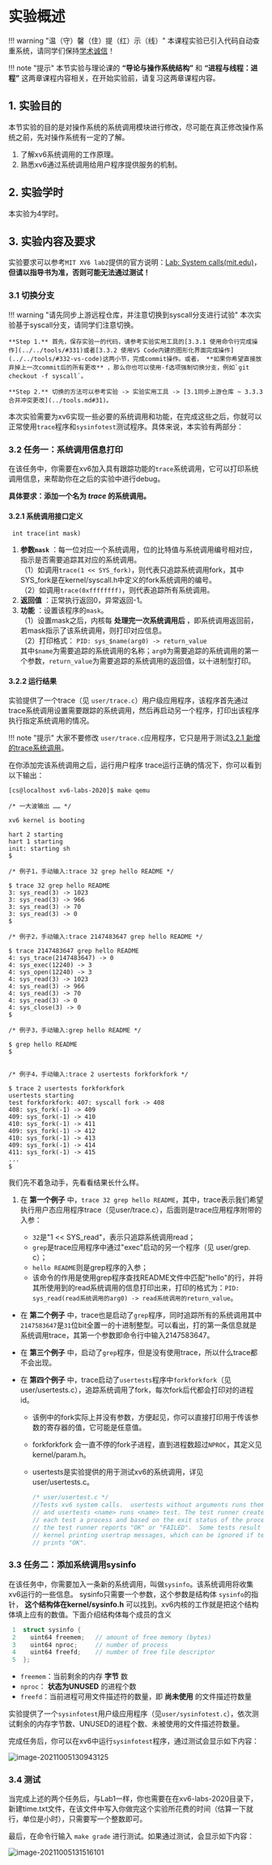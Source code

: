 # 实验概述

!!! warning "温（守）馨（住）提（红）示（线）"
    本课程实验已引入代码自动查重系统，请同学们保持[学术诚信](https://integrity.mit.edu/)！

!!! note   "提示"
    本节实验与理论课的 **“导论与操作系统结构”** 和 **“进程与线程：进程”** 这两章课程内容相关，在开始实验前，请复习这两章课程内容。
    

## 1.  实验目的

本节实验的目的是对操作系统的系统调用模块进行修改，尽可能在真正修改操作系统之前，先对操作系统有一定的了解。

1. 了解xv6系统调用的工作原理。
2. 熟悉xv6通过系统调用给用户程序提供服务的机制。

## 2.  实验学时

本实验为4学时。

## 3.  实验内容及要求

实验要求可以参考`MIT XV6 lab2`提供的官方说明：[Lab: System calls(mit.edu)](https://pdos.csail.mit.edu/6.828/2020/labs/syscallhtml)， **但请以指导书为准，否则可能无法通过测试！** 

### 3.1 切换分支

!!! warning   "请先同步上游远程仓库，并注意切换到syscall分支进行试验"
    本次实验基于syscall分支，请同学们注意切换。

    **Step 1.** 首先，保存实验一的代码，请参考实验实用工具的[3.3.1 使用命令行完成操作](../../tools/#331)或者[3.3.2 使用VS Code内建的图形化界面完成操作](../../tools/#332-vs-code)这两小节，完成commit操作。或者， **如果你希望直接放弃掉上一次commit后的所有更改** ，那么你也可以使用-f选项强制切换分支，例如`git checkout -f syscall`。

    **Step 2.** 切换的方法可以参考实验 -> 实验实用工具 -> [3.1同步上游仓库 ~ 3.3.3 合并冲突更改](../tools.md#31)。

本次实验需要为xv6实现一些必要的系统调用和功能，在完成这些之后，你就可以正常使用`trace`程序和`sysinfotest`测试程序。具体来说，本实验有两部分：


### 3.2 任务一：系统调用信息打印

在该任务中，你需要在xv6加入具有跟踪功能的`trace`系统调用，它可以打印系统调用信息，来帮助你在之后的实验中进行debug。

**具体要求：添加一个名为 *trace* 的系统调用。** 

#### 3.2.1 系统调用接口定义

` int trace(int mask)`

1. **参数`mask`** ：每一位对应一个系统调用，位的比特值与系统调用编号相对应，指示是否需要追踪其对应的系统调用。  
（1）如调用`trace(1 << SYS_fork)`，则代表只追踪系统调用fork，其中SYS_fork是在kernel/syscall.h中定义的fork系统调用的编号。  
（2）如调用`trace(0xffffffff)`，则代表追踪所有系统调用。  
1. **返回值** ：正常执行返回0，异常返回-1。  
2. **功能** ：设置该程序的`mask`。  
（1）设置mask之后，内核每 **处理完一次系统调用后** ，即系统调用返回前，若mask指示了该系统调用，则打印对应信息。  
（2）打印格式： `PID: sys_$name(arg0) -> return_value`   
其中`$name`为需要追踪的系统调用的名称；`arg0`为需要追踪的系统调用的第一个参数，`return_value`为需要追踪的系统调用的返回值，以十进制型打印。

#### 3.2.2 运行结果

实验提供了一个trace（见 `user/trace.c`）用户级应用程序，该程序首先通过trace系统调用设置需要跟踪的系统调用，然后再启动另一个程序，打印出该程序执行指定系统调用的情况。

!!! note   "提示"
    大家不要修改 `user/trace.c`应用程序，它只是用于测试[3.2.1 新增的trace系统调用](#321)。

在你添加完该系统调用之后，运行用户程序 trace运行正确的情况下，你可以看到以下输出：

```shell
[cs@localhost xv6-labs-2020]$ make qemu

/* 一大波输出 …… */

xv6 kernel is booting

hart 2 starting
hart 1 starting
init: starting sh
$

/* 例子1，手动输入:trace 32 grep hello README */

$ trace 32 grep hello README
3: sys_read(3) -> 1023
3: sys_read(3) -> 966
3: sys_read(3) -> 70
3: sys_read(3) -> 0
$

/* 例子2，手动输入:trace 2147483647 grep hello README */

$ trace 2147483647 grep hello README
4: sys_trace(2147483647) -> 0
4: sys_exec(12240) -> 3
4: sys_open(12240) -> 3
4: sys_read(3) -> 1023
4: sys_read(3) -> 966
4: sys_read(3) -> 70
4: sys_read(3) -> 0
4: sys_close(3) -> 0
$

/* 例子3，手动输入:grep hello README */

$ grep hello README
$


/* 例子4，手动输入:trace 2 usertests forkforkfork */

$ trace 2 usertests forkforkfork
usertests starting
test forkforkfork: 407: syscall fork -> 408
408: sys_fork(-1) -> 409
409: sys_fork(-1) -> 410
410: sys_fork(-1) -> 411
409: sys_fork(-1) -> 412
410: sys_fork(-1) -> 413
409: sys_fork(-1) -> 414
411: sys_fork(-1) -> 415
...
$   
```

我们先不着急动手，先看看结果长什么样。

1. 在 **第一个例子** 中，`trace 32 grep hello README`，其中，trace表示我们希望执行用户态应用程序trace（见user/trace.c），后面则是trace应用程序附带的入参：

    - `32`是"1 << SYS_read"，表示只追踪系统调用read；  
    - `grep`是trace应用程序中通过"exec"启动的另一个程序（见 user/grep.    c）；  
    - `hello README`则是grep程序的入参；  
    - 该命令的作用是使用grep程序查找README文件中匹配"hello"的行，并将其所使用到的read系统调用的信息打印出来，打印的格式为：`PID: sys_read(read系统调用的arg0) -> read系统调用的return_value`。

- 在 **第二个例子** 中，trace也是启动了`grep`程序，同时追踪所有的系统调用其中`2147583647`是`31`位bit全置一的十进制整型。可以看出，打的第一条信息就是系统调用trace，其第一个参数即命令行中输入2147583647。

- 在 **第三个例子** 中，启动了`grep`程序，但是没有使用trace，所以什么trace都不会出现。

- 在 **第四个例子** 中，trace启动了`usertests`程序中`forkforkfork`（见 user/usertests.c），追踪系统调用了fork，每次fork后代都会打印对的进程id。
    - 该例中的fork实际上并没有参数，方便起见，你可以直接打印用于传该参数的寄存器的值，它可能是任意值。
    
    - forkforkfork 会一直不停的fork子进程，直到进程数超过`NPROC`，其定义见kernel/param.h。
    
    - usertests是实验提供的用于测试xv6的系统调用，详见user/usertests.c。
    
      ```c
      /* user/usertest.c */
      //Tests xv6 system calls.  usertests without arguments runs them all
      // and usertests <name> runs <name> test. The test runner creates for
      // each test a process and based on the exit status of the process,
      // the test runner reports "OK" or "FAILED".  Some tests result in
      // kernel printing usertrap messages, which can be ignored if test
      // prints "OK".
      ```
    
      

### 3.3 任务二：添加系统调用sysinfo

在该任务中，你需要加入一条新的系统调用，叫做`sysinfo`。该系统调用将收集xv6运行的一些信息。
sysinfo只需要一个参数，这个参数是结构体 `sysinfo`的指针， **这个结构体在kernel/sysinfo.h** 可以找到。xv6内核的工作就是把这个结构体填上应有的数值。下面介绍结构体每个成员的含义

```c
 1  struct sysinfo {
 2    uint64 freemem;   // amount of free memory (bytes)
 3    uint64 nproc;     // number of process
 4    uint64 freefd;    // number of free file descriptor
 5  };
```

- `freemem`：当前剩余的内存 **字节** 数
- `nproc`： **状态为UNUSED** 的进程个数
- `freefd`：当前进程可用文件描述符的数量，即 **尚未使用** 的文件描述符数量

实验提供了一个`sysinfotest`用户级应用程序（见`user/sysinfotest.c`），依次测试剩余的内存字节数、UNUSED的进程个数、未被使用的文件描述符数量。

完成任务后，你可以在xv6中运行`sysinfotest`程序，通过测试会显示如下内容：

![image-20211005130943125](part1.assets/image-20211005130943125.png)

### 3.4 测试

当完成上述的两个任务后，与Lab1一样，你也需要在在xv6-labs-2020目录下，新建time.txt文件，在该文件中写入你做完这个实验所花费的时间（估算一下就行，单位是小时），只需要写一个整数即可。

最后，在命令行输入 `make grade` 进行测试。如果通过测试，会显示如下内容：

![image-20211005131516101](part1.assets/image-20211005131516101.png)



